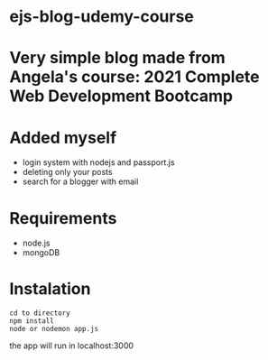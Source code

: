 # ejs-blog-udemy-course
# Very simple blog made from Angela's course: 2021 Complete Web Development Bootcamp

# Added myself
* login system with nodejs and passport.js
* deleting only your posts
* search for a blogger with email

# Requirements
* node.js
* mongoDB

# Instalation
```terminal
cd to directory
npm install
node or nodemon app.js
```

the app will run in localhost:3000
